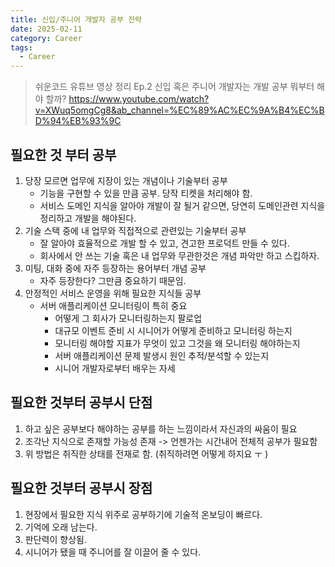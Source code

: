 ```yaml
---
title: 신입/주니어 개발자 공부 전략
date: 2025-02-11
category: Career
tags:
  - Career
---
```

> 쉬운코드 유튜브 영상 정리
> Ep.2 신입 혹은 주니어 개발자는 개발 공부 뭐부터 해야 할까?
> https://www.youtube.com/watch?v=XWuq5omgCg8&ab_channel=%EC%89%AC%EC%9A%B4%EC%BD%94%EB%93%9C

## 필요한 것 부터 공부
1. 당장 모르면 업무에 지장이 있는 개념이나 기술부터 공부
   - 기능을 구현할 수 있을 만큼 공부. 당작 티켓을 처리해야 함.
   - 서비스 도메인 지식을 알아야 개발이 잘 될거 같으면, 당연히 도메인관련 지식을 정리하고 개발을 해야된다. 
2. 기술 스택 중에 내 업무와 직접적으로 관련있는 기술부터 공부
   - 잘 알아야 효율적으로 개발 할 수 있고, 견고한 프로덕트 만들 수 있다. 
   - 회사에서 안 쓰는 기술 혹은 내 업무와 무관한것은 개념 파악만 하고 스킵하자.
3. 미팅, 대화 중에 자주 등장하는 용어부터 개념 공부
   - 자주 등장한다? 그만큼 중요하기 때문임.
4. 안정적인 서비스 운영을 위해 필요한 지식들 공부
   - 서버 애플리케이션 모니터링이 특히 중요
     - 어떻게 그 회사가 모니터링하는지 팔로업
     - 대규모 이벤트 준비 시 시니어가 어떻게 준비하고 모니터링 하는지
     - 모니터링 해야할 지표가 무엇이 있고 그것을 왜 모니터링 해야하는지
     - 서버 애플리케이션 문제 발생시 원인 추적/분석할 수 있는지
     - 시니어 개발자로부터 배우는 자세
## 필요한 것부터 공부시 단점
1. 하고 싶은 공부보다 해야하는 공부를 하는 느낌이라서 자신과의 싸움이 필요
2. 조각난 지식으로 존재할 가능성 존재 -> 언젠가는 시간내어 전체적 공부가 필요함
3. 위 방법은 취직한 상태를 전재로 함. (취직하려면 어떻게 하지요 ㅜ )
## 필요한 것부터 공부시 장점
1. 현장에서 필요한 지식 위주로 공부하기에 기술적 온보딩이 빠르다.
2. 기억에 오래 남는다.
3. 판단력이 향상됨.
4. 시니어가 됐을 때 주니어를 잘 이끌어 줄 수 있다.
